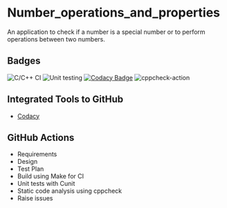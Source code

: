 # Number_operations_and_properties
An application to check if a number is a special number or to perform operations between two numbers.

## Badges
![C/C++ CI](https://github.com/99002486/Number_operations_and_properties/workflows/C/C++%20CI/badge.svg) 
![Unit testing](https://github.com/99002486/Number_operations_and_properties/workflows/Unit%20testing/badge.svg) 
[![Codacy Badge](https://app.codacy.com/project/badge/Grade/5425e516f8dc48d2bb32a720129eb51d)](https://www.codacy.com/manual/99002486/Number_operations_and_properties?utm_source=github.com&amp;utm_medium=referral&amp;utm_content=99002486/Number_operations_and_properties&amp;utm_campaign=Badge_Grade) 
![cppcheck-action](https://github.com/99002486/Number_operations_and_properties/workflows/cppcheck-action/badge.svg)

## Integrated Tools to GitHub
*   [Codacy](https://www.codacy.com/)

## GitHub Actions
*  Requirements
*  Design
*  Test Plan
*  Build using Make for CI
*  Unit tests with Cunit
*  Static code analysis using cppcheck
*  Raise issues
